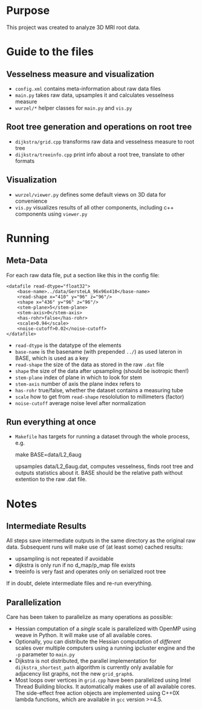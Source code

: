 # Purpose

This project was created to analyze 3D MRI root data.


# Guide to the files

## Vesselness measure and visualization

- `config.xml` contains meta-information about raw data files
- `main.py`    takes raw data, upsamples it and calculates vesselness measure
- `wurzel/*`   helper classes for `main.py` and `vis.py`

## Root tree generation and operations on root tree

- `dijkstra/grid.cpp`     transforms raw data and vesselness measure to root tree
- `dijkstra/treeinfo.cpp` print info about a root tree, translate to other formats

## Visualization

- `wurzel/viewer.py`  defines some default views on 3D data for convenience
- `vis.py`            visualizes results of all other components, including c++ components using `viewer.py`

# Running

## Meta-Data

For each raw data file, put a section like this in the config file:

	<datafile read-dtype="float32">
		<base-name>../data/GersteLA_96x96x410</base-name>
		<read-shape x="410" y="96" z="96"/>
		<shape x="436" y="96" z="96"/>
		<stem-plane>5</stem-plane>
		<stem-axis>0</stem-axis>
		<has-rohr>false</has-rohr>
		<scale>0.94</scale>
		<noise-cutoff>0.02</noise-cutoff>
	</datafile>

- `read-dtype` is the datatype of the elements
- `base-name` is the basename (with prepended `../`) as used lateron in BASE, which is used as a key
- `read-shape` the size of the data as stored in the raw `.dat` file
- `shape`     the size of the data after upsampling (should be isotropic then!)
- `stem-plane` index of plane in which to look for stem
- `stem-axis` number of axis the plane index refers to
- `has-rohr`  true/false, whether the dataset contains a measuring tube
- `scale`     how to get from `read-shape` resololution to millimeters (factor)
- `noise-cutoff` average noise level after normalization

## Run everything at once

- `Makefile` has targets for running a dataset through the whole process, e.g.
	
	make BASE=data/L2_6aug

  upsamples data/L2_6aug.dat, computes vesselness, finds root tree and outputs statistics about it.
  BASE should be the relative path without extention to the raw .dat file.


# Notes

## Intermediate Results

All steps save intermediate outputs in the same directory as the original raw data.
Subsequent runs will make use of (at least some) cached results:

- upsampling is not repeated if avoidable
- dijkstra is only run if no d_map/p_map file exists
- treeinfo is very fast and operates only on serialized root tree

If in doubt, delete intermediate files and re-run everything.

## Parallelization

Care has been taken to parallelize as many operations as possible:

- Hessian computation of a *single* scale is parallelized with OpenMP using
  weave in Python. It will make use of all available cores.
- Optionally, you can distribute the Hessian computation of *different* scales
  over multiple computers using a running ipcluster engine and the `-p`
  parameter to `main.py`
- Dijkstra is not distributed, the parallel implementation for
  `dijkstra_shortest_path` algorithm is currently only available for adjacency
  list graphs, not the new `grid_graph`s.
- Most loops over vertices in `grid.cpp` have been parallelized using
  Intel Thread Building blocks. It automatically makes use of all available
  cores. The side-effect free action objects are implemented using
  C++0X lambda functions, which are available in `gcc` version >=4.5.
